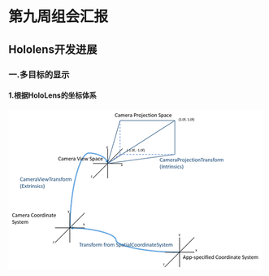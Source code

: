 # 第九周组会汇报
## Hololens开发进展
### 一.多目标的显示
#### 1.根据HoloLens的坐标体系
![image](https://github.com/Juesqi/Dream-towering-tree/blob/main/images/pvcameratransform_px.png)